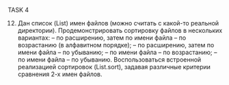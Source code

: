 TASK 4

12.	Дан список (List<String>) имен файлов (можно считать с какой-то реальной директории). Продемонстрировать сортировку файлов в нескольких вариантах:
–	по расширению, затем по имени файла – по возрастанию (в алфавитном порядке);
–	по расширению, затем по имени файла – по убыванию;
–	по имени файла – по возрастанию;
–	по имени файла – по убыванию.
Воспользоваться встроенной реализацией сортировок (List.sort), задавая различные критерии сравнения 2-х имен файлов.
